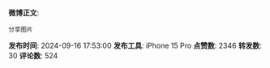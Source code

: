 **微博正文**: 
```
分享图片
```
**发布时间**: 2024-09-16 17:53:00
**发布工具**: iPhone 15 Pro
**点赞数**: 2346
**转发数**: 30
**评论数**: 524
